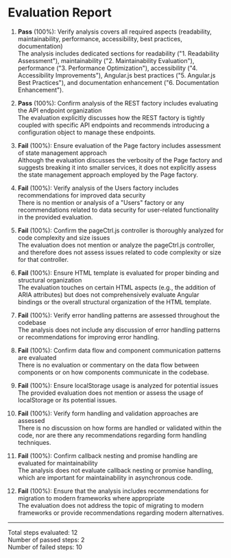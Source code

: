 # Evaluation Report

1. **Pass** (100%): Verify analysis covers all required aspects (readability, maintainability, performance, accessibility, best practices, documentation)  
   The analysis includes dedicated sections for readability ("1. Readability Assessment"), maintainability ("2. Maintainability Evaluation"), performance ("3. Performance Optimization"), accessibility ("4. Accessibility Improvements"), Angular.js best practices ("5. Angular.js Best Practices"), and documentation enhancement ("6. Documentation Enhancement").  

2. **Pass** (100%): Confirm analysis of the REST factory includes evaluating the API endpoint organization  
   The evaluation explicitly discusses how the REST factory is tightly coupled with specific API endpoints and recommends introducing a configuration object to manage these endpoints.  

3. **Fail** (100%): Ensure evaluation of the Page factory includes assessment of state management approach  
   Although the evaluation discusses the verbosity of the Page factory and suggests breaking it into smaller services, it does not explicitly assess the state management approach employed by the Page factory.  

4. **Fail** (100%): Verify analysis of the Users factory includes recommendations for improved data security  
   There is no mention or analysis of a "Users" factory or any recommendations related to data security for user-related functionality in the provided evaluation.  

5. **Fail** (100%): Confirm the pageCtrl.js controller is thoroughly analyzed for code complexity and size issues  
   The evaluation does not mention or analyze the pageCtrl.js controller, and therefore does not assess issues related to code complexity or size for that controller.  

6. **Fail** (100%): Ensure HTML template is evaluated for proper binding and structural organization  
   The evaluation touches on certain HTML aspects (e.g., the addition of ARIA attributes) but does not comprehensively evaluate Angular bindings or the overall structural organization of the HTML template.  

7. **Fail** (100%): Verify error handling patterns are assessed throughout the codebase  
   The analysis does not include any discussion of error handling patterns or recommendations for improving error handling.  

8. **Fail** (100%): Confirm data flow and component communication patterns are evaluated  
   There is no evaluation or commentary on the data flow between components or on how components communicate in the codebase.  

9. **Fail** (100%): Ensure localStorage usage is analyzed for potential issues  
   The provided evaluation does not mention or assess the usage of localStorage or its potential issues.  

10. **Fail** (100%): Verify form handling and validation approaches are assessed  
    There is no discussion on how forms are handled or validated within the code, nor are there any recommendations regarding form handling techniques.  

11. **Fail** (100%): Confirm callback nesting and promise handling are evaluated for maintainability  
    The analysis does not evaluate callback nesting or promise handling, which are important for maintainability in asynchronous code.  

12. **Fail** (100%): Ensure that the analysis includes recommendations for migration to modern frameworks where appropriate  
    The evaluation does not address the topic of migrating to modern frameworks or provide recommendations regarding modern alternatives.  

---

Total steps evaluated: 12  
Number of passed steps: 2  
Number of failed steps: 10